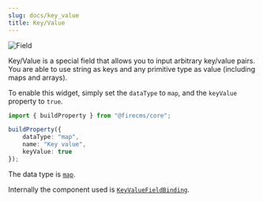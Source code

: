```yaml
---
slug: docs/key_value
title: Key/Value
---
```


![Field](/img/fields/KeyValue.png)

Key/Value is a special field that allows you to input arbitrary key/value pairs.
You are able to use string as keys and any primitive type as value (including maps
and arrays).

To enable this widget, simply set the `dataType` to `map`, and the `keyValue` property
to `true`.

```typescript jsx
import { buildProperty } from "@firecms/core";

buildProperty({
    dataType: "map",
    name: "Key value",
    keyValue: true
});
```

The data type is [`map`](../config/map).

Internally the component used
is [`KeyValueFieldBinding`](../../api/functions/KeyValueFieldBinding).

